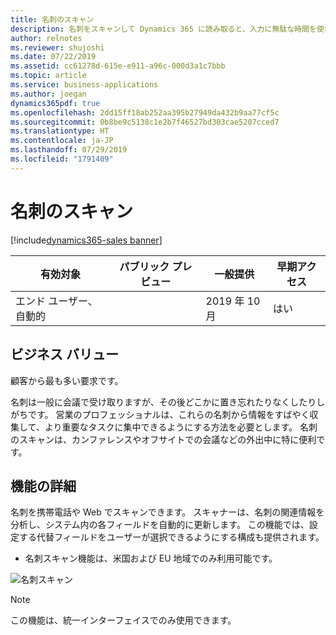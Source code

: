 ```yaml
---
title: 名刺のスキャン
description: 名刺をスキャンして Dynamics 365 に読み取ると、入力に無駄な時間を使わなくてすみます。
author: relnotes
ms.reviewer: shujoshi
ms.date: 07/22/2019
ms.assetid: cc61278d-615e-e911-a96c-000d3a1c7bbb
ms.topic: article
ms.service: business-applications
ms.author: joegan
dynamics365pdf: true
ms.openlocfilehash: 2dd15ff18ab252aa395b27949da432b9aa77cf5c
ms.sourcegitcommit: 0b8be9c5138c1e2b7f46527bd303cae5207cced7
ms.translationtype: HT
ms.contentlocale: ja-JP
ms.lasthandoff: 07/29/2019
ms.locfileid: "1791409"
---
```

# <a name="business-card-scan"></a>名刺のスキャン
[!include[dynamics365-sales banner](../includes/dynamics365-sales.md)]

| 有効対象    |  パブリック プレビュー | 一般提供 | 早期アクセス |
| ---------- | ---------- |---------- |---------- |
|エンド ユーザー、自動的|| 2019 年 10 月|はい |


## <a name="business-value"></a>ビジネス バリュー
<!-- bv start -->
顧客から最も多い要求です。 

名刺は一般に会議で受け取りますが、その後どこかに置き忘れたりなくしたりしがちです。 営業のプロフェッショナルは、これらの名刺から情報をすばやく収集して、より重要なタスクに集中できるようにする方法を必要とします。 名刺のスキャンは、カンファレンスやオフサイトでの会議などの外出中に特に便利です。
<!-- bv end -->



## <a name="feature-details"></a>機能の詳細
<!--feature detail start -->
名刺を携帯電話や Web でスキャンできます。 スキャナーは、名刺の関連情報を分析し、システム内の各フィールドを自動的に更新します。 この機能では、設定する代替フィールドをユーザーが選択できるようにする構成も提供されます。

- 名刺スキャン機能は、米国および EU 地域でのみ利用可能です。
<!--feature detail end -->

![名刺スキャン](media/businesscardscan_mockups.png "名刺スキャン")
<!-- Picture 2 -->

> [!NOTE]
> この機能は、統一インターフェイスでのみ使用できます。








